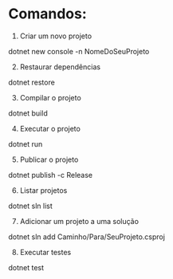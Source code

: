 # Comandos:

1. Criar um novo projeto

dotnet new console -n NomeDoSeuProjeto

2. Restaurar dependências

dotnet restore

3. Compilar o projeto

dotnet build

4. Executar o projeto

dotnet run

5. Publicar o projeto

dotnet publish -c Release

6. Listar projetos

dotnet sln list

7. Adicionar um projeto a uma solução

dotnet sln add Caminho/Para/SeuProjeto.csproj

8. Executar testes

dotnet test






